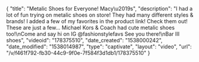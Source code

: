 {
    "title": "Metalic Shoes for Everyone! Macy\u2019s",
    "description": "I had a lot of fun trying on metalic shoes on store! They had many different styles & brands! I added a few of my favorites in the product link! Check them out! These are just a few... Michael Kors & Coach had cute metalic shoes too!\nCome and say hi on IG @fashionstylefavs See you there!\nBar III shoes",
    "videoid": "178375510",
    "date_created": "1538000242",
    "date_modified": "1538014987",
    "type": "captivate",
    "layout": "video",
    "url": "\/v\/f461f792-fb30-44c9-9f0e-7f584f3d1db1\/178375510"
}